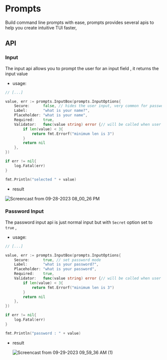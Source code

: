 # Prompts

Build command line prompts with ease, prompts provides several apis to help you create intuitive TUI faster,

## API

### Input

The input api allows you to prompt the user for an input field , it returns the input value

- usage:

```go
// [...]

value, err := prompts.InputBox(prompts.InputOptions{
	Secure:      false, // hides the user input, very common for passwords
	Label:       "what is your name?",
	Placeholder: "what is your name",
	Required:    true,
	Validator:   func(value string) error {// will be called when user submit, and returned error will be displayed to the user below the input
		if len(value) < 3{
			return fmt.Errorf("minimum len is 3")
		}
		return nil
	},
})

if err != nil{
	log.Fatal(err)
}

fmt.Println("selected " + value)
```

- result

![Screencast from 09-28-2023 08_00_26 PM](https://github.com/yassinebenaid/prompts/assets/101285507/5e4e8c68-5e6a-4cb1-8ca0-169203ca5f6c)

### Password Input

The password input api is just normal input but with `Secret` option set to `true` ,

- usage:

```go
// [...]

value, err := prompts.InputBox(prompts.InputOptions{
	Secure:      true, // set password mode
	Label:       "what is your password?",
	Placeholder: "what is your password",
	Required:    true,
	Validator:   func(value string) error {// will be called when user submit, and returned error will be displayed to the user below the input
		if len(value) < 3{
			return fmt.Errorf("minimum len is 3")
		}
		return nil
	},
})

if err != nil{
	log.Fatal(err)
}

fmt.Println("password : " + value)
```

- result
  
  ![Screencast from 09-29-2023 09_59_36 AM (1)](https://github.com/yassinebenaid/prompts/assets/101285507/c3c54db1-5964-41b6-90c6-9f5614f28448)

